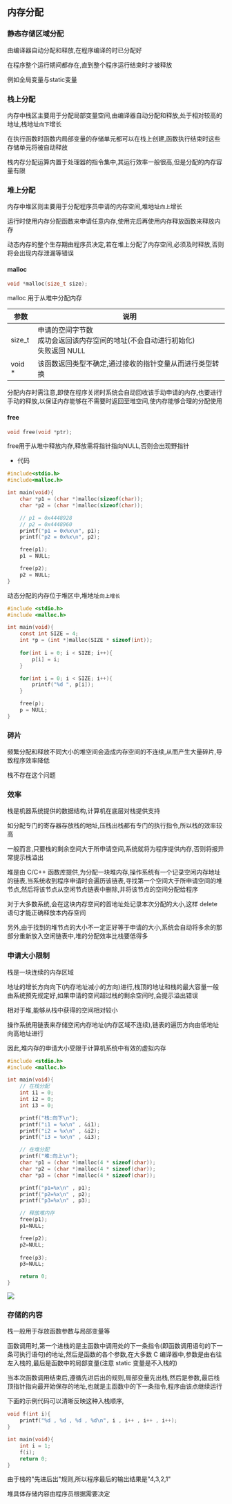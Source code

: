 <!--
 * @Description: 
 * @Version: 1.0
 * @Author: DaLao
 * @Email: dalao_li@163.com
 * @Date: 2021-02-11 21:50:35
 * @LastEditors: DaLao
 * @LastEditTime: 2022-06-27 22:58:48
-->

## 内存分配


### 静态存储区域分配


由编译器自动分配和释放,在程序编译的时已分配好

在程序整个运行期间都存在,直到整个程序运行结束时才被释放

例如全局变量与static变量



### 栈上分配

内存中栈区主要用于分配局部变量空间,由编译器自动分配和释放,处于相对较高的地址,栈地址`向下`增长

在执行函数时函数内局部变量的存储单元都可以在栈上创建,函数执行结束时这些存储单元将被自动释放

栈内存分配运算内置于处理器的指令集中,其运行效率一般很高,但是分配的内存容量有限



### 堆上分配

内存中堆区则主要用于分配程序员申请的内存空间,堆地址`向上`增长

运行时使用内存分配函数来申请任意内存,使用完后再使用内存释放函数来释放内存

动态内存的整个生存期由程序员决定,若在堆上分配了内存空间,必须及时释放,否则将会出现内存泄漏等错误



#### malloc

```c
void *malloc(size_t size);
```

malloc 用于从堆中分配内存

| 参数   | 说明                                                                                |
| ------ | ----------------------------------------------------------------------------------- |
| size_t | 申请的空间字节数<br>成功会返回该内存空间的地址(不会自动进行初始化)<br>失败返回 NULL |
| void * | 该函数返回类型不确定,通过接收的指针变量从而进行类型转换                             |

分配内存时需注意,即使在程序关闭时系统会自动回收该手动申请的内存,也要进行手动的释放,以保证内存能够在不需要时返回至堆空间,使内存能够合理的分配使用



#### free

```c
void free(void *ptr);
```

free用于从堆中释放内存,释放需将指针指向NULL,否则会出现野指针


- 代码


```c
#include<stdio.h>
#include<malloc.h>

int main(void){
    char *p1 = (char *)malloc(sizeof(char));
    char *p2 = (char *)malloc(sizeof(char));

    // p1 = 0x4448928
    // p2 = 0x4448960
    printf("p1 = 0x%x\n", p1);
    printf("p2 = 0x%x\n", p2);

    free(p1);
    p1 = NULL;

    free(p2);
    p2 = NULL;
}
```

动态分配的内存位于堆区中,堆地址`向上增长`

```c
#include <stdio.h>
#include <malloc.h>

int main(void){
    const int SIZE = 4;
    int *p = (int *)malloc(SIZE * sizeof(int));
    
    for(int i = 0; i < SIZE; i++){
        p[i] = i;
    }

    for(int i = 0; i < SIZE; i++){
        printf("%d ", p[i]);
    }

    free(p);
    p = NULL;
}
```

### 碎片


频繁分配和释放不同大小的堆空间会造成内存空间的不连续,从而产生大量碎片,导致程序效率降低

栈不存在这个问题



### 效率


栈是机器系统提供的数据结构,计算机在底层对栈提供支持

如分配专门的寄存器存放栈的地址,压栈出栈都有专门的执行指令,所以栈的效率较高

一般而言,只要栈的剩余空间大于所申请空间,系统就将为程序提供内存,否则将报异常提示栈溢出

堆是由 C/C++ 函数库提供,为分配一块堆内存,操作系统有一个记录空闲内存地址的链表,当系统收到程序申请时会遍历该链表,寻找第一个空间大于所申请空间的堆节点,然后将该节点从空闲节点链表中删除,并将该节点的空间分配给程序

对于大多数系统,会在这块内存空间的首地址处记录本次分配的大小,这样 delete 语句才能正确释放本内存空间

另外,由于找到的堆节点的大小不一定正好等于申请的大小,系统会自动将多余的那部分重新放入空闲链表中,堆的分配效率比栈要低得多



### 申请大小限制


栈是一块连续的内存区域

地址的增长方向向下(内存地址减小的方向)进行,栈顶的地址和栈的最大容量一般由系统预先规定好,如果申请的空间超过栈的剩余空间时,会提示溢出错误

相对于堆,能够从栈中获得的空间相对较小

操作系统用链表来存储空闲内存地址(内存区域不连续),链表的遍历方向由低地址向高地址进行

因此,堆内存的申请大小受限于计算机系统中有效的虚拟内存

```c
#include <stdio.h>
#include <malloc.h>

int main(void){
    // 在栈分配
    int i1 = 0;
    int i2 = 0;
    int i3 = 0;

    printf("栈:向下\n");
    printf("i1 = %x\n" , &i1);
    printf("i2 = %x\n" , &i2);
    printf("i3 = %x\n" , &i3);

    // 在堆分配
    printf("堆:向上\n");
    char *p1 = (char *)malloc(4 * sizeof(char));
    char *p2 = (char *)malloc(4 * sizeof(char));
    char *p3 = (char *)malloc(4 * sizeof(char));

    printf("p1=%x\n" , p1);
    printf("p2=%x\n" , p2);
    printf("p3=%x\n" , p3);

    // 释放堆内存
    free(p1);
    p1=NULL;

    free(p2);
    p2=NULL;
    
    free(p3);
    p3=NULL;

    return 0;
}
```

![](https://cdn.hurra.ltd/img/20220113111724.png)



### 存储的内容

栈一般用于存放函数参数与局部变量等

函数调用时,第一个进栈的是主函数中调用处的下一条指令(即函数调用语句的下一条可执行语句)的地址,然后是函数的各个参数,在大多数 C 编译器中,参数是由右往左入栈的,最后是函数中的局部变量(注意 static 变量是不入栈的)

当本次函数调用结束后,遵循先进后出的规则,局部变量先出栈,然后是参数,最后栈顶指针指向最开始保存的地址,也就是主函数中的下一条指令,程序由该点继续运行

下面的示例代码可以清晰反映这种入栈顺序,

```c
void f(int i){
    printf("%d , %d , %d , %d\n", i , i++ , i++ , i++);
}

int main(void){
    int i = 1;
    f(i);
    return 0;
}
```

由于栈的"先进后出"规则,所以程序最后的输出结果是"4,3,2,1"

堆具体存储内容由程序员根据需要决定